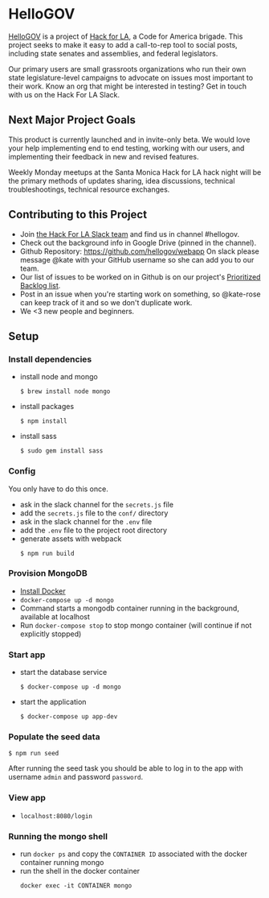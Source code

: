 # HelloGOV

[HelloGOV](https://www.hellogov.app/) is a project of [Hack for LA](http://hackforla.org/), a Code for America brigade. This project seeks to make it easy to add a call-to-rep tool to social posts, including state senates and assemblies, and federal legislators.

Our primary users are small grassroots organizations who run their own state legislature-level campaigns to advocate on issues most important to their work. Know an org that might be interested in testing? Get in touch with us on the Hack For LA Slack.

## Next Major Project Goals

This product is currently launched and in invite-only beta. We would love your help implementing end to end testing, working with our users, and implementing their feedback in new and revised features.

Weekly Monday meetups at the Santa Monica Hack for LA hack night will be the primary methods of updates sharing, idea discussions, technical troubleshootings, technical resource exchanges.

## Contributing to this Project

- Join [the Hack For LA Slack team](http://hackforla.org/slack) and find us in channel #hellogov.
- Check out the background info in Google Drive (pinned in the channel).
- Github Repository: https://github.com/hellogov/webapp On slack please message @kate with your GitHub username so she can add you to our team.
- Our list of issues to be worked on in Github is on our project's [Prioritized Backlog list](https://github.com/helloGov/webapp/projects).
- Post in an issue when you're starting work on something, so @kate-rose can keep track of it and so we don't duplicate work.
- We <3 new people and beginners.

## Setup

### Install dependencies

- install node and mongo
  ```
  $ brew install node mongo
  ```
- install packages
  ```
  $ npm install
  ```
- install sass
  ```
  $ sudo gem install sass
  ```

### Config

You only have to do this once.

- ask in the slack channel for the `secrets.js` file
- add the `secrets.js` file to the `conf/` directory
- ask in the slack channel for the `.env` file
- add the `.env` file to the project root directory
- generate assets with webpack
  ```
  $ npm run build
  ```

### Provision MongoDB
- [Install Docker](https://docs.docker.com/v17.12/install/)
- `docker-compose up -d mongo`
 - Command starts a mongodb container running in the background, available at localhost
 - Run `docker-compose stop` to stop mongo container (will continue if not explicitly stopped)


### Start app

- start the database service
  ```
  $ docker-compose up -d mongo
  ```
- start the application
  ```
  $ docker-compose up app-dev
  ```

### Populate the seed data
```
$ npm run seed
```

After running the seed task you should be able to log in to the app with username `admin` and password `password`.

### View app
- `localhost:8080/login`

### Running the mongo shell
- run `docker ps` and copy the `CONTAINER ID` associated with the docker container running mongo
- run the shell in the docker container
  ```
  docker exec -it CONTAINER mongo
  ```

